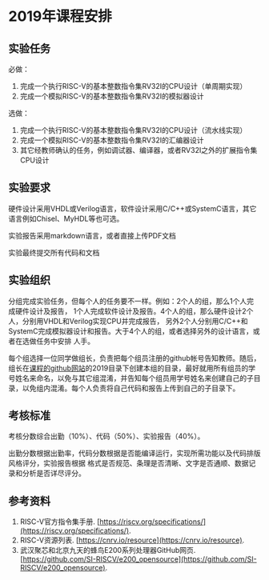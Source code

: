 # 2019年课程安排

## 实验任务

必做：
1. 完成一个执行RISC-V的基本整数指令集RV32I的CPU设计（单周期实现）
2. 完成一个模拟RISC-V的基本整数指令集RV32I的模拟器设计

选做：
1. 完成一个执行RISC-V的基本整数指令集RV32I的CPU设计（流水线实现）
2. 完成一个模拟RISC-V的基本整数指令集RV32I的汇编器设计
3. 其它经教师确认的任务，例如调试器、编译器，或者RV32I之外的扩展指令集CPU设计

## 实验要求

硬件设计采用VHDL或Verilog语言，软件设计采用C/C++或SystemC语言，其它语言例如Chisel、MyHDL等也可选。

实验报告采用markdown语言，或者直接上传PDF文档

实验最终提交所有代码和文档

## 实验组织

分组完成实验任务，但每个人的任务要不一样。例如：2个人的组，那么1个人完成硬件设计及报告，
1个人完成软件设计及报告。4个人的组，那么硬件设计2个人，分别用VHDL和Verilog实现CPU并完成报告，
另外2个人分别用C/C++和SystemC完成模拟器设计和报告。大于4个人的组，或者选择另外的设计语言，或者在选做任务中安排
人手。

每个组选择一位同学做组长，负责把每个组员注册的github帐号告知教师。随后，
组长在[课程的github网站](https://github.com/luojike/cpudesign)的2019目录下创建本组的目录，最好就用所有组员的学号姓名来命名，以免与其它组混淆，并告知每个组员用学号姓名来创建自己的子目录，以免组内混淆。每个人负责将自己代码和报告上传到自己的子目录下。

## 考核标准

考核分数综合出勤（10%）、代码（50%）、实验报告（40%）。

出勤分数根据出勤率，代码分数根据是否能编译运行，实现所需功能以及代码排版风格评分，实验报告根据
格式是否规范、条理是否清晰、文字是否通顺、数据记录和分析是否详尽评分。

## 参考资料

1. RISC-V官方指令集手册. [https://riscv.org/specifications/](https://riscv.org/specifications/).
2. RISC-V资源列表. [https://cnrv.io/resource](https://cnrv.io/resource).
3. 武汉聚芯和北京九天的蜂鸟E200系列处理器GitHub网页. [https://github.com/SI-RISCV/e200_opensource](https://github.com/SI-RISCV/e200_opensource).

